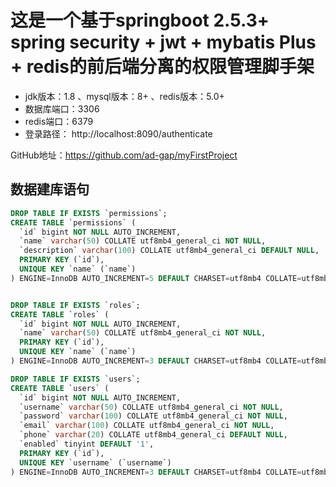 # 这是一个基于springboot 2.5.3+ spring security + jwt + mybatis Plus + redis的前后端分离的权限管理脚手架

- jdk版本：1.8 、mysql版本：8+ 、redis版本：5.0+
- 数据库端口：3306
- redis端口：6379
- 登录路径： http://localhost:8090/authenticate

GitHub地址：https://github.com/ad-gap/myFirstProject


## 数据建库语句

```sql
DROP TABLE IF EXISTS `permissions`;
CREATE TABLE `permissions` (
  `id` bigint NOT NULL AUTO_INCREMENT,
  `name` varchar(50) COLLATE utf8mb4_general_ci NOT NULL,
  `description` varchar(100) COLLATE utf8mb4_general_ci DEFAULT NULL,
  PRIMARY KEY (`id`),
  UNIQUE KEY `name` (`name`)
) ENGINE=InnoDB AUTO_INCREMENT=5 DEFAULT CHARSET=utf8mb4 COLLATE=utf8mb4_general_ci;


DROP TABLE IF EXISTS `roles`;
CREATE TABLE `roles` (
  `id` bigint NOT NULL AUTO_INCREMENT,
  `name` varchar(50) COLLATE utf8mb4_general_ci NOT NULL,
  PRIMARY KEY (`id`),
  UNIQUE KEY `name` (`name`)
) ENGINE=InnoDB AUTO_INCREMENT=3 DEFAULT CHARSET=utf8mb4 COLLATE=utf8mb4_general_ci;

DROP TABLE IF EXISTS `users`;
CREATE TABLE `users` (
  `id` bigint NOT NULL AUTO_INCREMENT,
  `username` varchar(50) COLLATE utf8mb4_general_ci NOT NULL,
  `password` varchar(100) COLLATE utf8mb4_general_ci NOT NULL,
  `email` varchar(100) COLLATE utf8mb4_general_ci NOT NULL,
  `phone` varchar(20) COLLATE utf8mb4_general_ci DEFAULT NULL,
  `enabled` tinyint DEFAULT '1',
  PRIMARY KEY (`id`),
  UNIQUE KEY `username` (`username`)
) ENGINE=InnoDB AUTO_INCREMENT=3 DEFAULT CHARSET=utf8mb4 COLLATE=utf8mb4_general_ci;
```






